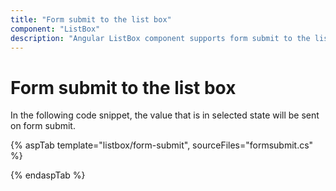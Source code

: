 ```yaml
---
title: "Form submit to the list box"
component: "ListBox"
description: "Angular ListBox component supports form submit to the list box."
---
```


# Form submit to the list box

In the following code snippet, the value that is in selected state will be sent on form submit.

{% aspTab template="listbox/form-submit", sourceFiles="formsubmit.cs" %}

{% endaspTab %}